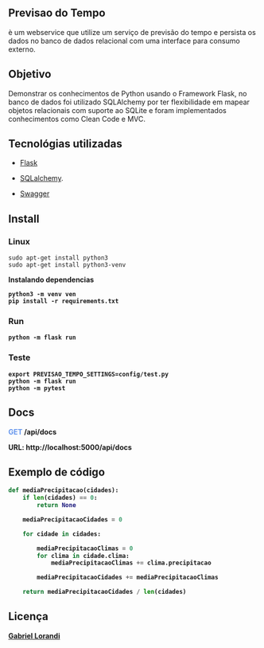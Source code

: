 ## Previsao do Tempo

è um webservice que utilize um serviço de previsão do tempo  e persista os dados no banco de dados relacional com uma
interface para consumo externo.

## Objetivo

Demonstrar os conhecimentos de Python usando o Framework Flask, no banco de dados foi utilizado SQLAlchemy por ter flexibilidade em mapear objetos relacionais com suporte ao SQLite e foram implementados conhecimentos como Clean Code e MVC. 

## Tecnológias utilizadas

- [Flask](https://flask.palletsprojects.com/en/1.1.x/) 

- [SQLalchemy](https://www.sqlalchemy.org/).

- [Swagger](https://swagger.io/)

## Install

### Linux

 ```shell
sudo apt-get install python3
sudo apt-get install python3-venv
 ```

<b>Instalando dependencias <b><br/>
 
 ```shell
 python3 -m venv ven
 pip install -r requirements.txt
 ```

### Run
 ```shell
python -m flask run
```

### Teste
 ```shell
export PREVISAO_TEMPO_SETTINGS=config/test.py
python -m flask run
python -m pytest
```

## Docs
<span style="color:cornflowerblue">GET</span> /api/docs  

URL: http://localhost:5000/api/docs  


## Exemplo de código

```Python
def mediaPrecipitacao(cidades):
    if len(cidades) == 0:
        return None

    mediaPrecipitacaoCidades = 0

    for cidade in cidades:

        mediaPrecipitacaoClimas = 0
        for clima in cidade.clima:
            mediaPrecipitacaoClimas += clima.precipitacao

        mediaPrecipitacaoCidades += mediaPrecipitacaoClimas

    return mediaPrecipitacaoCidades / len(cidades)
```

## Licença

[Gabriel Lorandi](https://www.linkedin.com/in/gabriel-lorandi/)

 
